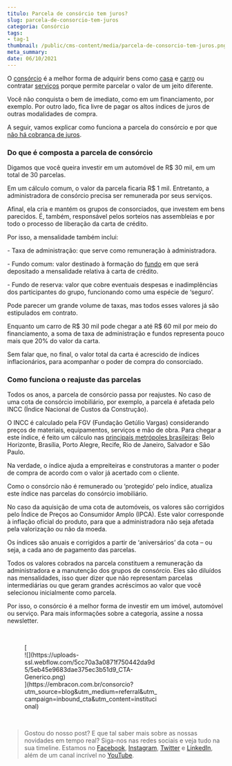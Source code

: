 ```yaml
---
titulo: Parcela de consórcio tem juros?
slug: parcela-de-consorcio-tem-juros
categoria: Consórcio
tags:
- tag-1
thumbnail: /public/cms-content/media/parcela-de-consorcio-tem-juros.png
meta_summary: 
date: 06/10/2021
---
```

O [consórcio](https://www.embracon.com.br/conhecaoconsorcio/o-que-e-consorcio) é a melhor forma de adquirir bens como [casa](https://www.embracon.com.br/consorcio-de-imoveis) e [carro](https://www.embracon.com.br/consorcio-motos) ou contratar [serviços](https://www.embracon.com.br/consorcio-servicos) porque permite parcelar o valor de um jeito diferente.

Você não conquista o bem de imediato, como em um financiamento, por exemplo. Por outro lado, fica livre de pagar os altos índices de juros de outras modalidades de compra.

A seguir, vamos explicar como funciona a parcela do consórcio e por que [não há cobrança de juros](https://www.embracon.com.br/blog/parcela-de-consorcio-tem-juros).

### Do que é composta a parcela de consórcio

Digamos que você queira investir em um automóvel de R$ 30 mil, em um total de 30 parcelas.

Em um cálculo comum, o valor da parcela ficaria R$ 1 mil. Entretanto, a administradora de consórcio precisa ser remunerada por seus serviços.

Afinal, ela cria e mantém os grupos de consorciados, que investem em bens parecidos. É, também, responsável pelos sorteios nas assembleias e por todo o processo de liberação da carta de crédito.

Por isso, a mensalidade também inclui:

\- Taxa de administração: que serve como remuneração à administradora.

\- Fundo comum: valor destinado à formação do [fundo](https://www.embracon.com.br/blog/entenda-como-funciona-a-devolucao-do-fundo-de-reserva) em que será depositado a mensalidade relativa à carta de crédito.

\- Fundo de reserva: valor que cobre eventuais despesas e inadimplências dos participantes do grupo, funcionando como uma espécie de ‘seguro’.

Pode parecer um grande volume de taxas, mas todos esses valores já são estipulados em contrato.

Enquanto um carro de R$ 30 mil pode chegar a até R$ 60 mil por meio do financiamento, a soma de taxa de administração e fundos representa pouco mais que 20% do valor da carta.

Sem falar que, no final, o valor total da carta é acrescido de índices inflacionários, para acompanhar o poder de compra do consorciado.

### Como funciona o reajuste das parcelas

Todos os anos, a parcela de consórcio passa por reajustes. No caso de uma cota de consórcio imobiliário, por exemplo, a parcela é afetada pelo INCC (Índice Nacional de Custos da Construção).

O INCC é calculado pela FGV (Fundação Getúlio Vargas) considerando preços de materiais, equipamentos, serviços e mão de obra. Para chegar a este índice, é feito um cálculo nas [principais metrópoles brasileiras](https://www.embracon.com.br/blog/top-5-destinos-de-ferias-escolha-sua-proxima-viagem-pelo-brasil): Belo Horizonte, Brasília, Porto Alegre, Recife, Rio de Janeiro, Salvador e São Paulo.

Na verdade, o índice ajuda a empreiteiras e construtoras a manter o poder de compra de acordo com o valor já acertado com o cliente.

Como o consórcio não é remunerado ou ‘protegido’ pelo índice, atualiza este índice nas parcelas do consórcio imobiliário.

No caso da aquisição de uma cota de automóveis, os valores são corrigidos pelo Índice de Preços ao Consumidor Amplo (IPCA). Este valor corresponde à inflação oficial do produto, para que a administradora não seja afetada pela valorização ou não da moeda.

Os índices são anuais e corrigidos a partir de ‘aniversários’ da cota – ou seja, a cada ano de pagamento das parcelas.

Todos os valores cobrados na parcela constituem a remuneração da administradora e a manutenção dos grupos de consórcio. Eles são diluídos nas mensalidades, isso quer dizer que não representam parcelas intermediárias ou que geram grandes acréscimos ao valor que você selecionou inicialmente como parcela.

Por isso, o consórcio é a melhor forma de investir em um imóvel, automóvel ou serviço. Para mais informações sobre a categoria, assine a nossa newsletter.

‍

<figure class="w-richtext-figure-type-image w-richtext-align-center" style="max-width:310px">[<div>![](https://uploads-ssl.webflow.com/5cc70a3a0871f750442da9d5/5eb45e9683dae375ec3b51d9_CTA-Generico.png)</div>](https://embracon.com.br/consorcio?utm_source=blog&utm_medium=referral&utm_campaign=inbound_cta&utm_content=institucional)</figure>‍

> Gostou do nosso post? E que tal saber mais sobre as nossas novidades em tempo real? Siga-nos nas redes sociais e veja tudo na sua timeline. Estamos no [Facebook](https://www.facebook.com/embracon/), [Instagram](https://www.instagram.com/embraconoficial/), [Twitter](https://twitter.com/embracon) e [LinkedIn](https://www.linkedin.com/company/1018875/), além de um canal incrível no [YouTube](https://www.youtube.com/channel/UCL-Y0mv9zc73Iek48NLUBzQ).

‍
